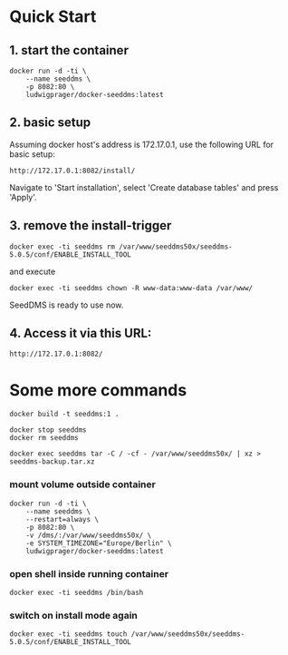 # Quick Start

## 1. start the container
~~~
docker run -d -ti \
	--name seeddms \
	-p 8082:80 \
	ludwigprager/docker-seeddms:latest
~~~

## 2. basic setup
Assuming docker host's address is 172.17.0.1, use the following URL for basic setup:

`http://172.17.0.1:8082/install/`

Navigate to 'Start installation', select 'Create database tables' and press 'Apply'.
## 3. remove the install-trigger
~~~
docker exec -ti seeddms rm /var/www/seeddms50x/seeddms-5.0.5/conf/ENABLE_INSTALL_TOOL
~~~
and execute 
~~~
docker exec -ti seeddms chown -R www-data:www-data /var/www/
~~~
SeedDMS is ready to use now.


## 4. Access it via this URL:
`http://172.17.0.1:8082/`


# Some more commands
~~~
docker build -t seeddms:1 .

docker stop seeddms
docker rm seeddms

docker exec seeddms tar -C / -cf - /var/www/seeddms50x/ | xz > seeddms-backup.tar.xz
~~~


### mount volume outside container
~~~
docker run -d -ti \
	--name seeddms \
	--restart=always \
	-p 8082:80 \
	-v /dms/:/var/www/seeddms50x/ \
	-e SYSTEM_TIMEZONE="Europe/Berlin" \
	ludwigprager/docker-seeddms:latest
~~~

### open shell inside running container
~~~
docker exec -ti seeddms /bin/bash
~~~


### switch on install mode again
~~~
docker exec -ti seeddms touch /var/www/seeddms50x/seeddms-5.0.5/conf/ENABLE_INSTALL_TOOL
~~~
